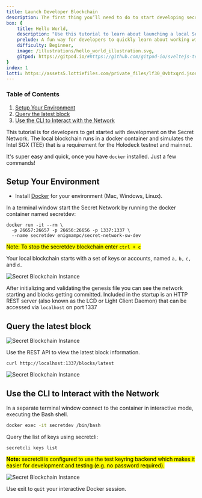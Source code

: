 ```yaml
---
title: Launch Developer Blockchain 
description: The first thing you’ll need to do to start developing secret contracts in your local environment is install and launch a Secret Network blockchain.
box: {
    title: Hello World,
    description: "Use this tutorial to learn about launching a local Secret blockchain, modifying the secret contract, runing unit tests, and viewing debug messages in the node log.", 
    prelude: A fun way for developers to quickly learn about working with secret contracts.,
    difficulty: Beginner,
    image: /illustrations/hello_world_illustration.svg,
    gitpod: https://gitpod.io/#https://github.com/gitpod-io/sveltejs-template
}
index: 1
lotti: https://assets5.lottiefiles.com/private_files/lf30_0vbtxqrd.json
---
```

### Table of Contents
1. [Setup Your Environment](#setup-your-environment)
2. [Query the latest block](#query-the-latest-block)
3. [Use the CLI to Interact with the Network](#query-the-latest-block)

This tutorial is for developers to get started with development on the Secret Network. The local blockchain runs in a docker container and simulates the Intel SGX (TEE) that is a requirement for the Holodeck testnet and mainnet.

It's super easy and quick, once you have `docker` installed. Just a few commands!

## Setup Your Environment

- Install [Docker](https://docs.docker.com/get-docker/) for your environment (Mac, Windows, Linux).

<div class="gray">

In a terminal window start the Secret Network by running the docker container named secretdev:

```
docker run -it --rm \
  -p 26657:26657 -p 26656:26656 -p 1337:1337 \
  --name secretdev enigmampc/secret-network-sw-dev
```

<mark>Note: To stop the secretdev blockchain enter `ctrl + c`</mark>

Your local blockchain starts with a set of keys or accounts, named `a,` `b,` `c,` and `d.`

![Secret Blockchain Instance](/boxes/hello%20world/secretdev-startup-1.jpg)

After initializing and validating the genesis file you can see the network starting and blocks getting committed. Included in the startup is an HTTP REST server (also known as the LCD or Light Client Daemon) that can be accessed via `localhost` on port 1337

## Query the latest block

![Secret Blockchain Instance](/boxes/hello%20world/secretdev-startup-2.jpg)

Use the REST API to view the latest block information.

```
curl http://localhost:1337/blocks/latest
```

![Secret Blockchain Instance](/boxes/hello%20world/rest-blocks.jpg)

## Use the CLI to Interact with the Network

In a separate terminal window connect to the container in interactive mode, executing the Bash shell.

```sh
docker exec -it secretdev /bin/bash
```

Query the list of keys using secretcli:

```
secretcli keys list
```

<mark>__Note:__ secretcli is configured to use the test keyring backend which makes it easier for development and testing (e.g. no password required).</mark>

![Secret Blockchain Instance](/boxes/hello%20world/secretdev-keys.jpg)

Use exit to `quit` your interactive Docker session.

</div>